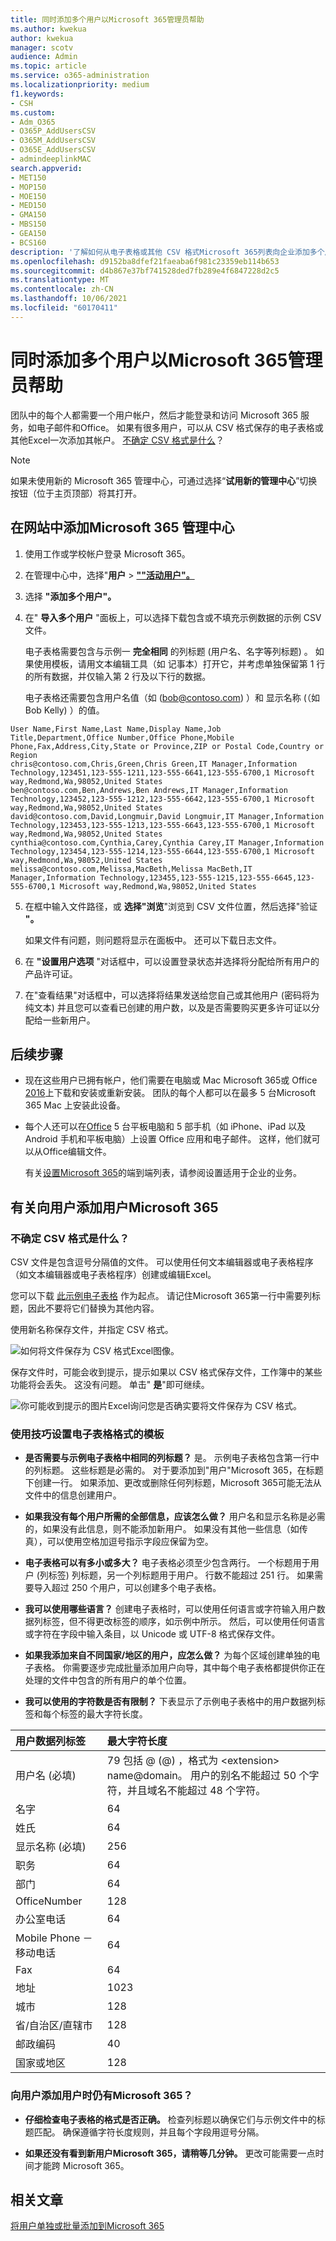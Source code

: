```yaml
---
title: 同时添加多个用户以Microsoft 365管理员帮助
ms.author: kwekua
author: kwekua
manager: scotv
audience: Admin
ms.topic: article
ms.service: o365-administration
ms.localizationpriority: medium
f1.keywords:
- CSH
ms.custom:
- Adm_O365
- O365P_AddUsersCSV
- O365M_AddUsersCSV
- O365E_AddUsersCSV
- admindeeplinkMAC
search.appverid:
- MET150
- MOP150
- MOE150
- MED150
- GMA150
- MBS150
- GEA150
- BCS160
description: '了解如何从电子表格或其他 CSV 格式Microsoft 365列表向企业添加多个用户。 观看 YouTube 上的一个视频，该视频说明如何将帐户添加到Microsoft 365。 在此过程结束时，拥有帐户的每个用户都将拥有一Microsoft 365邮箱。 '
ms.openlocfilehash: d9152ba8dfef21faeaba6f981c23359eb114b653
ms.sourcegitcommit: d4b867e37bf741528ded7fb289e4f6847228d2c5
ms.translationtype: MT
ms.contentlocale: zh-CN
ms.lasthandoff: 10/06/2021
ms.locfileid: "60170411"
---
```

# <a name="add-several-users-at-the-same-time-to-microsoft-365---admin-help"></a>同时添加多个用户以Microsoft 365管理员帮助

团队中的每个人都需要一个用户帐户，然后才能登录和访问 Microsoft 365 服务，如电子邮件和Office。 如果有很多用户，可以从 CSV 格式保存的电子表格或其他Excel一次添加其帐户。 [不确定 CSV 格式是什么](add-several-users-at-the-same-time.md#not-sure-what-csv-format-is)？
  
> [!NOTE]
> 如果未使用新的 Microsoft 365 管理中心，可通过选择“**试用新的管理中心**”切换按钮（位于主页顶部）将其打开。

## <a name="add-multiple-users-in-the-microsoft-365-admin-center"></a>在网站中添加Microsoft 365 管理中心

1. 使用工作或学校帐户登录 Microsoft 365。

2. 在管理中心中，选择"**用户** \> <a href="https://go.microsoft.com/fwlink/p/?linkid=834822" target="_blank">**""活动用户"。**</a>

3. 选择 **"添加多个用户"。**

4. 在" **导入多个用户** "面板上，可以选择下载包含或不填充示例数据的示例 CSV 文件。

    电子表格需要包含与示例一 **完全相同** 的列标题 (用户名、名字等列标题) 。 如果使用模板，请用文本编辑工具（如 记事本）打开它，并考虑单独保留第 1 行的所有数据，并仅输入第 2 行及以下行的数据。

    电子表格还需要包含用户名值（如 (bob@contoso.com) ）和 显示名称 (（如 Bob Kelly) ）的值。

  ```
  User Name,First Name,Last Name,Display Name,Job Title,Department,Office Number,Office Phone,Mobile Phone,Fax,Address,City,State or Province,ZIP or Postal Code,Country or Region
  chris@contoso.com,Chris,Green,Chris Green,IT Manager,Information Technology,123451,123-555-1211,123-555-6641,123-555-6700,1 Microsoft way,Redmond,Wa,98052,United States
  ben@contoso.com,Ben,Andrews,Ben Andrews,IT Manager,Information Technology,123452,123-555-1212,123-555-6642,123-555-6700,1 Microsoft way,Redmond,Wa,98052,United States
  david@contoso.com,David,Longmuir,David Longmuir,IT Manager,Information Technology,123453,123-555-1213,123-555-6643,123-555-6700,1 Microsoft way,Redmond,Wa,98052,United States
  cynthia@contoso.com,Cynthia,Carey,Cynthia Carey,IT Manager,Information Technology,123454,123-555-1214,123-555-6644,123-555-6700,1 Microsoft way,Redmond,Wa,98052,United States
  melissa@contoso.com,Melissa,MacBeth,Melissa MacBeth,IT Manager,Information Technology,123455,123-555-1215,123-555-6645,123-555-6700,1 Microsoft way,Redmond,Wa,98052,United States
  
  ```

5. 在框中输入文件路径，或 **选择"浏览**"浏览到 CSV 文件位置，然后选择"验证 **"。**
  
    如果文件有问题，则问题将显示在面板中。 还可以下载日志文件。

6. 在 **"设置用户选项** "对话框中，可以设置登录状态并选择将分配给所有用户的产品许可证。

7. 在"查看结果"对话框中，可以选择将结果发送给您自己或其他用户 (密码将为纯文本) 并且您可以查看已创建的用户数，以及是否需要购买更多许可证以分配给一些新用户。

## <a name="next-steps"></a>后续步骤

- 现在这些用户已拥有帐户，他们需要在电脑或 Mac Microsoft 365或 Office [2016](https://support.office.com/article/4414eaaf-0478-48be-9c42-23adc4716658)上下载和安装或重新安装。 团队的每个人都可以在最多 5 台Microsoft 365 Mac 上安装此设备。

- 每个人还可以在[Office](https://support.office.com/article/7dabb6cb-0046-40b6-81fe-767e0b1f014f) 5 台平板电脑和 5 部手机（如 iPhone、iPad 以及 Android 手机和平板电脑）上设置 Office 应用和电子邮件。 这样，他们就可以从Office编辑文件。

    有关[设置Microsoft 365](https://support.office.com/article/6a3a29a0-e616-4713-99d1-15eda62d04fa)的端到端列表，请参阅设置适用于企业的业务。

## <a name="more-information-about-how-to-add-users-to-microsoft-365"></a>有关向用户添加用户Microsoft 365

### <a name="not-sure-what-csv-format-is"></a>不确定 CSV 格式是什么？

CSV 文件是包含逗号分隔值的文件。 可以使用任何文本编辑器或电子表格程序（如文本编辑器或电子表格程序）创建或编辑Excel。
  
您可以下载 [此示例电子表格](https://www.microsoft.com/download/details.aspx?id=45485) 作为起点。 请记住Microsoft 365第一行中需要列标题，因此不要将它们替换为其他内容。 
  
使用新名称保存文件，并指定 CSV 格式。
  
![如何将文件保存为 CSV 格式Excel图像。](../media/35a86ebe-63ab-4b4d-9a92-e177de33ebae.png)
  
保存文件时，可能会收到提示，提示如果以 CSV 格式保存文件，工作簿中的某些功能将会丢失。 这没有问题。 单击" **是**"即可继续。
  
![你可能收到提示的图片Excel询问您是否确实要将文件保存为 CSV 格式。](../media/51032a81-690c-45ef-bfc5-09ea7f790e98.png)
  
### <a name="tips-for-formatting-your-spreadsheet"></a>使用技巧设置电子表格格式的模板

- **是否需要与示例电子表格中相同的列标题？** 是。 示例电子表格包含第一行中的列标题。 这些标题是必需的。 对于要添加到"用户"Microsoft 365，在标题下创建一行。 如果添加、更改或删除任何列标题，Microsoft 365可能无法从文件中的信息创建用户。

- **如果我没有每个用户所需的全部信息，应该怎么做？** 用户名和显示名称是必需的，如果没有此信息，则不能添加新用户。 如果没有其他一些信息（如传真），可以使用空格加逗号指示字段应保留为空。

- **电子表格可以有多小或多大？** 电子表格必须至少包含两行。 一个标题用于用户 (列标签) 列标题，另一个列标题用于用户。 行数不能超过 251 行。 如果需要导入超过 250 个用户，可以创建多个电子表格。

- **我可以使用哪些语言？** 创建电子表格时，可以使用任何语言或字符输入用户数据列标签，但不得更改标签的顺序，如示例中所示。 然后，可以使用任何语言或字符在字段中输入条目，以 Unicode 或 UTF-8 格式保存文件。

- **如果我添加来自不同国家/地区的用户，应怎么做？** 为每个区域创建单独的电子表格。 你需要逐步完成批量添加用户向导，其中每个电子表格都提供你正在处理的文件中包含的所有用户的单个位置。

- **我可以使用的字符数是否有限制？** 下表显示了示例电子表格中的用户数据列标签和每个标签的最大字符长度。

|**用户数据列标签**|**最大字符长度**|
|:-----|:-----|
|用户名 (必填)   <br/> |79 包括 @ (@) ，格式为 \<extension\> name@domain。 用户的别名不能超过 50 个字符，并且域名不能超过 48 个字符。  <br/> |
|名字  <br/> |64  <br/> |
|姓氏  <br/> |64  <br/> |
|显示名称 (必填)   <br/> |256  <br/> |
|职务  <br/> |64  <br/> |
|部门  <br/> |64  <br/> |
|OfficeNumber  <br/> |128  <br/> |
|办公室电话  <br/> |64  <br/> |
|Mobile Phone － 移动电话  <br/> |64  <br/> |
|Fax  <br/> |64  <br/> |
|地址  <br/> |1023  <br/> |
|城市  <br/> |128  <br/> |
|省/自治区/直辖市  <br/> |128  <br/> |
|邮政编码  <br/> |40  <br/> |
|国家或地区  <br/> |128  <br/> |

### <a name="still-having-problems-when-adding-users-to-microsoft-365"></a>向用户添加用户时仍有Microsoft 365？

- **仔细检查电子表格的格式是否正确。** 检查列标题以确保它们与示例文件中的标题匹配。 确保遵循字符长度规则，并且每个字段用逗号分隔。

- **如果还没有看到新用户Microsoft 365，请稍等几分钟。** 更改可能需要一点时间才能跨 Microsoft 365。 

## <a name="related-articles"></a>相关文章

[将用户单独或批量添加到Microsoft 365](/office365/admin/add-users/add-users)